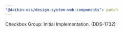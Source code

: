 ```yaml
---
"@daikin-oss/design-system-web-components": patch
---
```


Checkbox Group: Initial Implementation. (DDS-1732)
